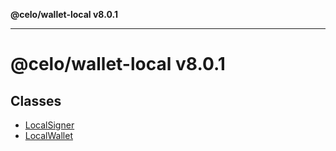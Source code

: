 **@celo/wallet-local v8.0.1**

***

# @celo/wallet-local v8.0.1

## Classes

- [LocalSigner](classes/LocalSigner.md)
- [LocalWallet](classes/LocalWallet.md)
